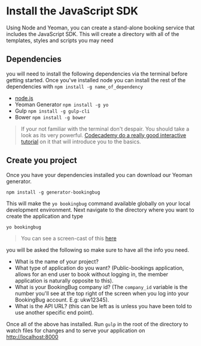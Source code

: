 # Install the JavaScript SDK

Using Node and Yeoman, you can create a stand-alone booking service that includes the JavaScript SDK. This will create a directory with all of the templates, styles and scripts you may need

## Dependencies
you will need to install the following dependencies via the terminal before getting started. Once you've installed node you can install the rest of the dependencies with `npm install -g name_of_dependency`

- [node.js](https://nodejs.org/en/)
- Yeoman Generator `npm install -g yo`
- Gulp `npm install -g gulp-cli`
- Bower `npm install -g bower`

> If your not familiar with the terminal don't despair. You should take a look as its very powerful. [Codecademy do a really good interactive tutorial](https://www.codecademy.com/ru/courses/learn-the-command-line/lessons/navigation/exercises/your-first-command) on it that will introduce you to the basics.

## Create you project
Once you have your dependencies installed you can download our Yeoman generator.

```
npm install -g generator-bookingbug
```

This will make the `yo bookingbug` command available globally on your local development environment. Next navigate to the directory where you want to create the application and type 

```
yo bookingbug
```

> You can see a screen-cast of this [here](https://drive.google.com/file/d/0BySZotrqAKdcWFdjM0tVLUVkUjA/view)

you will be asked the following so make sure to have all the info you need.

- What is the name of your project?
- What type of application do you want? (Public-bookings application, allows for an end user to book without logging in, the member application is naturally opposite to this).
- What is your BookingBug company id? (The `company_id` variable is the number you'll see at the top right of the screen when you log into your BookingBug account. E.g: ukw12345).
- What is the API URL? (this can be left as is unless you have been told to use another specific end point).

Once all of the above has installed. Run `gulp` in the root of the directory to watch files for changes and to serve your application on [http://localhost:8000](http://localhost:8000)